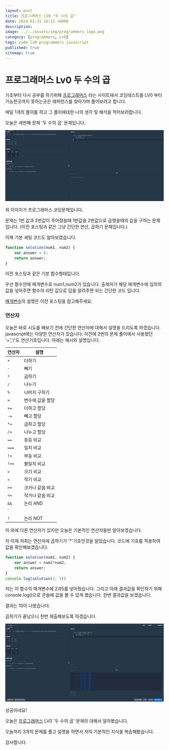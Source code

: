 ```yaml
---
layout: post
title: 프로그래머스 LV0 "두 수의 곱"
date: 2024-03-31 16:13 +0900
description: 
image: ../../assets/img/programmers_logo.png
category: [programmers, Lv0]
tags: code lv0 programmers javascript
published: true
sitemap: true
---
```


# 프로그래머스 Lv0 두 수의 곱

  기초부터 다시 공부를 하기위해 [프로그래머스](https://programmers.co.kr/) 라는 사이트에서
  코딩테스트를 LV0 부터 가능한곳까지 못하는곳은 레퍼런스를 찾아가며 풀어보려고 합니다.
  
  매일 1개의 풀이를 하고 그 풀이에대한 나의 생각 및 해석을 적어보려합니다.

  오늘은 세번째 문제 '두 수의 곱' 문제입니다.

  ![프로그래머스 이미지](../../assets/img/두수의곱_01.png)

  위 이미지가 프로그래머스 코딩문제입니다.
  
  문제는 1번 값과 2번값이 주어졌을때 1번값을 2번값으로 곱했을때의 값을 구하는 문제입니다.
  (이전 포스팅과 같은 그냥 간단한 연산, 곱하기 문제입니다.)

  이제 기본 세팅 코드도 알아보겠습니다.
  
```javascript
function solution(num1, num2) {
    var answer = 0;
    return answer;
}
``` 
이전 포스팅과 같은 기본 함수형태입니다.

우선 함수안에 매개변수로 num1,num2가 있습니다. 출제자가 해당 매개변수에 임의의 값을 넣어주면
함수의 리턴 값으로 답을 알려주면 되는 간단한 코드 입니다.

[매개변수](https://spearboy.github.io/posts/programmers_1/#여기서-매개변수란)의 설명은 이전 포스팅을 참고해주세요.

### 연산자
오늘은 바로 시도를 해보기 전에 간단한 연산자에 대해서 설명을 드리도록 하겠습니다.
javascript에는 다양한 연산자가 있습니다. 이전에 2번의 문제 풀이에서 사용했던 '+','/'도 연산기호입니다.
아래는 예시와 설명입니다.

| 연산자     | 설명                                   |
|------------|----------------------------------------|
| `+`        | 더하기                                  |
| `-`        | 빼기                                    |
| `*`        | 곱하기                                  |
| `/`        | 나누기                                  |
| `%`        | 나머지 구하기                           |
| `=`        | 변수에 값을 할당                       |
| `+=`       | 더하고 할당                             |
| `-=`       | 빼고 할당                               |
| `*=`       | 곱하고 할당                             |
| `/=`       | 나누고 할당                             |
| `==`       | 동등 비교                               |
| `===`      | 일치 비교                               |
| `!=`       | 부등 비교                               |
| `!==`      | 불일치 비교                             |
| `>`        | 크기 비교                               |
| `<`        | 작기 비교                               |
| `>=`       | 크거나 같음 비교                        |
| `<=`       | 작거나 같음 비교                        |
| `&&`       | 논리 AND                                |
| `||`       | 논리 OR                                 |
| `!`        | 논리 NOT                                |

이 외에 다른 연산자가 있지만 오늘은 기본적인 연산자들만 알아보겠습니다.

자 이제 저희는 연산자에 곱하기가 '*'기호인것을 알았습니다.
코드에 기호를 적용하여 값을 확인해보겠습니다.

```javascript
function solution(num1, num2) {
    var answer = num1*num2;
    return answer;
}
console.log(solution(2, 5))
``` 

저는 이 함수의 매개변수에 2과5를 넣어줬습니다. 
그리고 아래 결과값을 확인하기 위해 console.log()으로 콘솔에 값을 볼 수 있게 했습니다.
한번 결과값을 보겠습니다.

결과는 10이 나왔습니다.

곱하기가 끝났으니 한번 제출해보도록 하겠습니다.

![프로그래머스 이미지](../../assets/img/두수의곱_02.png)

성공이네요!

오늘은 [프로그래머스](https://programmers.co.kr/) LV0 '두 수의 곱' 문제의 대해서 알아봤습니다.

오늘까지 3개의 문제를 풀고 설명을 하면서 저의 기본적인 지식을 복습해봤습니다.

감사합니다.